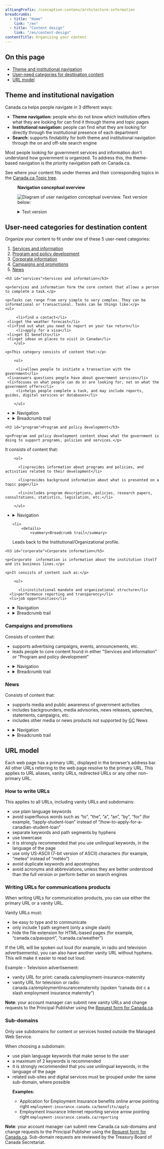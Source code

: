 ```yaml
---
altLangPrefix: /conception-contenu/architecture-information
breadcrumbs:
  - title: "Home"
    link: "/en"
  - title: "Content design"
    link: "/en/content-design"
contentTitle: Organizing your content
---
```

<h2 class="h3">On this page</h2>
<ul>
 <li><a href="#nav">Theme and institutional navigation</a></li>
 <li><a href="#user">User-need categories for destination content</a></li>
 <li><a href="#url">URL model</a></li>
</ul>

<section>

<h2 id="nav">Theme and institutional navigation</h2>

<p>Canada.ca helps people navigate in 3 different ways:</p>

<ul>


  <li class="theme-navigation"><strong>Theme navigation:</strong> people who do not know which institution offers what they are looking for can find it through theme and topic pages</li>

  <li><strong>Institutional navigation:</strong> people can find what they are looking for directly through the institutional presence of each department</li>

  <li><strong>Search:</strong> supports findability for both theme and institutional navigation through the on and off-site search engine</li>

</ul>

<p>Most people looking for government services and information don't understand how government is organized. To address this, the theme-based navigation is the priority navigation path on Canada.ca.</p>
<p>See where your content fits under themes and their corresponding topics in the <a href="https://www.canada.ca/en/government/about/design-system/topic-tree-content-types.html#tree">Canada.ca Topic tree</a>.</p>


<figure class="mrgn-bttm-lg">

<figcaption class="text-center"><b>Navigation conceptual overview</b></figcaption>

<img src="https://www.canada.ca/content/dam/tbs-sct/images/government-communications/canada-content-style-guide/conceptual-overview-eng.png" class="img-responsive center-block" alt="Diagram of user navigation conceptual overview. Text version below:"> <details> <summary class="wb-toggle" data-toggle="{&quot;print&quot;:&quot;on&quot;}">Text version</summary>

<p>People who may not understand the operations or organization of the Government of Canada (GC) may access content through theme navigation. Theme pages organize topics in a way that people understand so they can find content that supports their tasks quickly. Theme pages link to topic pages and/or destination content. Topic pages allow people to discover top-task content related to a specific GC-wide topic. They also link to destination content.

  People can also access content through institutional navigation. This navigation is intended for people who are accustomed to dealing with specific institutions. An Institutional/Organizational profile presents all timely and relevant content offered by an institution. It then leads people to either theme or topic pages, or directly into destination content. Destination content is about services or information, program and policy development, news, campaigns and promotions, or corporate information.</p>

</details> </figure>


</section>

<section>


<section>

<h2 id="user">User-need categories for destination content</h2>

<p>Organize your content to fit under one of these 5 user-need categories:</p>

<ol>

  <li><a href="#services">Services and information</a></li>

  <li><a href="#program">Program and policy development</a></li>

  <li><a href="#corporate">Corporate information</a></li>

  <li><a href="#campaigns">Campaigns and promotions</a></li>

  <li><a href="#news">News</a></li>



</ol>



<section>

    <h3 id="services">Services and information</h3>

    <p>Services and information form the core content that allows a person to complete a task.</p>

    <p>Tasks can range from very simple to very complex. They can be informational or transactional. Tasks can be things like:</p>
    <ul>

         <li>find a contact</li>
	 <li>get the weather forecast</li>
 	 <li>find out what you need to report on your tax return</li>
         <li>apply for a visa</li>
	 <li>get EI benefits</li>
	 <li>get ideas on places to visit in Canada</li>
        </ul>

    <p>This category consists of content that:</p>

        <ul>

         <li>allows people to initiate a transaction with the government</li>
	 <li>answers questions people have about government services</li>
 	 <li>focuses on what people can do or are looking for, not on what the government offers</li>
         <li>helps people complete a task, and may include reports, guides, digital services or databases</li>

        </ul>

  <ul class="list-unstyled">

  <li>
		<details>
			<summary>Navigation</summary>

  <p>This content must be accessible from both:</p>

  <ul>
  <li>the topic tree</li>
  <li>the "Services and information" section of the Institutional/Organizational profile</li>
  </ul>

   <p>All your user navigation decisions should make it easier for people to find your top tasks.</p>

  </details>
</li>

<li>
		<details>
			<summary>Breadcrumb trail</summary>
  <p>Leads back to the topic tree, not the institutional presence.</p>
  </details>
</li>

</ul>
    </section>
  <section>

    <h3 id="program">Program and policy development</h3>

    <p>Program and policy development content shows what the government is doing to support programs, policies and services.</p>

  <p>It consists of content that:</p>

        <ul>

          <li>provides information about programs and policies, and activities related to their development</li>

          <li>provides background information about what is presented on a topic page</li>

          <li>includes program descriptions, policies, research papers, consultations, statistics, legislation, etc.</li>

        </ul>

 <ul class="list-unstyled">

  <li>
		<details>
			<summary>Navigation</summary>

    <p>This content must be accessible from either:</p>
	    <ul>
		<li>the “What we are doing” section of the topic page and the Institutional/Organizational profile</li>
		<li>the "Corporate information" section of the Institutional/Organizational profile</li>
		</ul>

    </details>
</li>

    <li>
		<details>
			<summary>Breadcrumb trail</summary>
  <p>Leads back to the Institutional/Organizational profile.</p>
    </details>
</li>
</ul>
  </section>

   <section>

    <h3 id="corporate">Corporate information</h3>

    <p>Corporate  information is information about the institution itself and its business lines.</p>

    <p>It consists of content such as:</p>

        <ul>

          <li>institutional mandate and organizational structure</li>
	  <li>performance reporting and transparency</li>
	  <li>job opportunities</li>

  </ul>
  <ul class="list-unstyled">
    <li>
		  <details>
			  <summary>Navigation</summary>
        <p>This content must be accessible from the “Corporate information” section of the Institutional/Organizational profile.</p>
      </details>
    </li>
    <li>
		  <details>
			  <summary>Breadcrumb trail</summary>
        <p>Leads back to the Institutional/Organizational profile.</p>
      </details>
    </li>
  </ul>
</section>
<section>
  <h3 id="campaigns">Campaigns and promotions</h3>
  <p>Consists of content that:</p>
  <ul>
    <li>supports advertising campaigns, events, announcements, etc.</li>
    <li>leads people to core content found in either "Services and information" or "Program and policy development" </li>
  </ul>
  <ul class="list-unstyled">
    <li>
		  <details>
			  <summary>Navigation</summary>
        <p>This content can be accessible from:</p>
        <ul>
          <li>the “Latest news” section of the Institutional/Organizational profile</li>
          <li>the Features on Institutional/Organizational profiles and topic pages</li>
          <li>contextual promotions on relevant content pages</li>
        </ul>
      </details>
     </li>
      <li>
		    <details>
			    <summary>Breadcrumb trail</summary>
          <p>Promotion campaigns don't need a breadcrumb trail. If you add one, it can lead back to the topic tree, the Institutional/Organizational profile, or to the Home page of Canada.ca.</p>
        </details>
      </li>
    </ul>
  </section>
  <section>
    <h3 id="news">News</h3>
    <p>Consists of content that:</p>
    <ul>
      <li>supports media and public awareness of government activities</li>
      <li>includes backgrounders, media advisories, news releases, speeches, statements, campaigns, etc.</li>
      <li>includes other media or news products not supported by <abbr title="Government of Canada">GC</abbr> News</li>
    </ul>
    <ul class="list-unstyled">
      <li>
        <details>
          <summary>Navigation</summary>
          <p>This content must be accessible from the “Latest news” section of the Institutional/Organizational profile and in the Canada.ca newsroom.</p>
        </details>
      </li>
      <li>
        <details>
          <summary>Breadcrumb trail</summary>
          <p>Leads back to the Institutional/Organizational profile.</p>
        </details>
      </li>
    </ul>
  </section>

  <h2 id="url">URL model</h2>

  <p>Each web page has a primary URL, displayed in the browser’s address bar. All other URLs referring to the web page resolve to the primary URL. This applies to URL aliases, vanity URLs, redirected URLs or any other non-primary URL.</p>
  <section>
    <h3>How to write URLs</h3>
    <p>This applies to all URLs, including vanity URLs and subdomains:</p>
    <ul>
      <li>use plain language keywords</li>
      <li>avoid superfluous words such as “to”, “the”,  “a”, “an”, “by”, “for” (for example, “/apply-student-loan” instead of  “/how-to-apply-for-a-canadian-student-loan”</li>
      <li>separate keywords and path segments by hyphens</li>
      <li>use lowercase</li>
      <li>it is strongly recommended that you use unilingual keywords, in the  language of the page</li>
      <li>use only US-ASCII (7-bit version of ASCII)  characters (for example, “meteo” instead of “météo”)</li>
      <li>avoid duplicate keywords and apostrophes</li>
      <li>avoid acronyms and abbreviations, unless they are better understood than the full version or perform better on search engines </li>
    </ul>
  </section>
  <section>
    <h3>Writing URLs for communications products</h3>
    <p>When writing URLs for communication products, you can use either the primary URL or a vanity URL.</p>
    <p>Vanity URLs must:</p>
    <ul>
      <li>be easy to type and to communicate</li>
      <li>only include 1 path segment (only a  single slash)</li>
      <li>hide the file extension for HTML-based pages (for example, “canada.ca/passport”, “canada.ca/weather”) </li>
    </ul>
    <p>If the URL will be spoken out loud (for example, in radio and television advertisements), you can also have another vanity URL without hyphens. This will make it easier to read out loud.<p>
    <p>Example – Television advertisement:</p>
    <ul>
      <li>vanity URL for print:  canada.ca/employment-insurance-maternity </li>
      <li>vanity URL for television or radio:  canada.ca/employmentinsurancematernity (spoken “canada dot c a slash employment  insurance maternity”) </li>
    </ul>
    <p><strong>Note</strong>: your account manager can submit new vanity URLs and change requests to the Principal Publisher using the <a href="http://requestform.portal.gc.ca/tickets.html">Request form for Canada.ca</a>.</p>
    </section>
    <h3>Sub-domains</h3>
    <p>Only use subdomains for content or services hosted outside the Managed Web Service.</p>
    <p>When choosing a subdomain:</p>
    <ul>
      <li>use plain language keywords that make sense to the user</li>
      <li>a maximum of 2 keywords is recommended</li>
      <li>it is strongly recommended that you use unilingual keywords, in the  language of the page</li>
      <li>related sub-sites and digital services must  be grouped under the same sub-domain, where possible
        <p class="mrgn-tp-md"><strong>Examples:</strong></p>
        <ul>
          <li>Application for Employment Insurance benefits online <span class="glyphicon glyphicon-arrow-right"></span><span class="wb-inv">arrow pointing right</span> <code>employment-insurance.canada.ca/benefits/apply</code></li>
          <li>Employment Insurance Internet reporting service <span class="glyphicon glyphicon-arrow-right"></span><span class="wb-inv">arrow pointing right</span> <code>employment-insurance.canada.ca/reporting</code></li>
        </ul>
      </li>
    </ul>
    <p><strong>Note</strong>: your account manager can submit new Canada.ca sub-domains and change requests to the Principal Publisher using the <a href="http://requestform.portal.gc.ca/tickets.html">Request form for Canada.ca</a>. Sub-domain requests are reviewed by the Treasury Board of Canada Secretariat. </p>
  </section>
</section>
